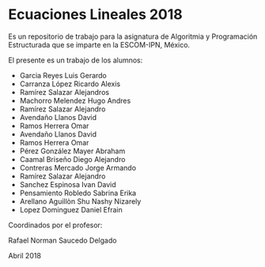# Ecuaciones Lineales 2018

Es un repositorio de trabajo para la asignatura de 
Algoritmia y Programación Estructurada 
que se imparte en la ESCOM-IPN, México.

El presente es un trabajo de los alumnos:
* Garcia Reyes Luis Gerardo
* Carranza López Ricardo Alexis 
* Ramírez Salazar Alejandros
* Machorro Melendez Hugo Andres
* Ramírez Salazar Alejandro  
* Avendaño Llanos David
* Ramos Herrera Omar
* Avendaño Llanos David
* Ramos Herrera Omar  
* Pérez González Mayer Abraham
* Caamal Briseño Diego Alejandro
* Contreras Mercado Jorge Armando
* Ramírez Salazar Alejandro 
* Sanchez Espinosa Ivan David
* Pensamiento Robledo Sabrina Erika
* Arellano Aguillòn Shu Nashy Nizarely 
* Lopez Dominguez Daniel Efrain

Coordinados por el profesor:

Rafael Norman Saucedo Delgado

Abril 2018

